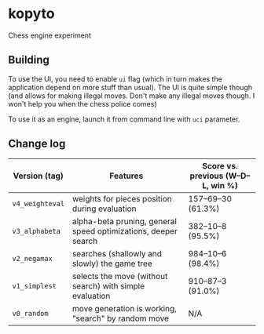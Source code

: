 # kopyto

Chess engine experiment

## Building

To use the UI, you need to enable `ui` flag (which in turn makes the application depend on more stuff than
usual). The UI is quite simple though (and allows for making illegal moves. Don't make any illegal moves
though. I won't help you when the chess police comes)

To use it as an engine, launch it from command line with `uci` parameter.

## Change log

| Version (tag)          | Features                                                               | Score vs. previous (W–D–L, win %) |
| ---------------------- | ---------------------------------------------------------------------- | --------------------------------- |
| `v4_weighteval`        | weights for pieces position during evaluation                          | 157–69–30 (61.3%)                 |
| `v3_alphabeta`         | alpha-beta pruning, general speed optimizations, deeper search         | 382–10–8 (95.5%)                  |
| `v2_negamax`           | searches (shallowly and slowly) the game tree                          | 984–10–6 (98.4%)                  |
| `v1_simplest`          | selects the move (without search) with simple evaluation               | 910–87–3 (91.0%)                  |
| `v0_random`            | move generation is working, "search" by random move                    | N/A                               |
